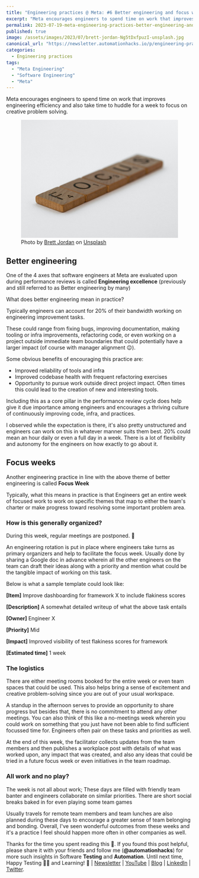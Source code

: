 ```yaml
---
title: "Engineering practices @ Meta: #6 Better engineering and focus weeks"
excerpt: "Meta encourages engineers to spend time on work that improves engineering efficiency and also take time to huddle for a week to focus on creative problem solving."
permalink: 2023-07-19-meta-engineering-practices-better-engineering-and-focus-weeks
published: true
image: /assets/images/2023/07/brett-jordan-Ng5tDxfpuzI-unsplash.jpg
canonical_url: "https://newsletter.automationhacks.io/p/engineering-practices-meta-6-better"
categories:
  - Engineering practices
tags:
  - "Meta Engineering"
  - "Software Engineering"
  - "Meta"
---
```


Meta encourages engineers to spend time on work that improves engineering efficiency and also take time to huddle for a week to focus on creative problem solving.

<figure class="image">
    <img src="assets/images/2023/07/brett-jordan-Ng5tDxfpuzI-unsplash.jpg" alt="The word focus written on a set of wooden logs">
    <figcaption> Photo by <a href="https://unsplash.com/@brett_jordan?utm_source=unsplash&utm_medium=referral&utm_content=creditCopyText"> Brett Jordan</a> on <a href="https://unsplash.com/photos/Ng5tDxfpuzI?utm_source=unsplash&utm_medium=referral&utm_content=creditCopyText">Unsplash</a> 
    </figcaption>
</figure>

## Better engineering

One of the 4 axes that software engineers at Meta are evaluated upon during performance reviews is called **Engineering excellence** (previously and still referred to as Better engineering by many)

What does better engineering mean in practice?

Typically engineers can account for 20% of their bandwidth working on engineering improvement tasks.

These could range from fixing bugs, improving documentation, making tooling or infra improvements, refactoring code, or even working on a project outside immediate team boundaries that could potentially have a larger impact (of course with manager alignment 😉).

Some obvious benefits of encouraging this practice are:

- Improved reliability of tools and infra
- Improved codebase health with frequent refactoring exercises
- Opportunity to pursue work outside direct project impact. Often times this could lead to the creation of new and interesting tools.

Including this as a core pillar in the performance review cycle does help give it due importance among engineers and encourages a thriving culture of continuously improving code, infra, and practices.

I observed while the expectation is there, it's also pretty unstructured and engineers can work on this in whatever manner suits them best. 20% could mean an hour daily or even a full day in a week. There is a lot of flexibility and autonomy for the engineers on how exactly to go about it.

## Focus weeks

Another engineering practice in line with the above theme of better engineering is called **Focus Week**

Typically, what this means in practice is that Engineers get an entire week of focused work to work on specific themes that map to either the team's charter or make progress toward resolving some important problem area.

### How is this generally organized?

During this week, regular meetings are postponed. 🙌

An engineering rotation is put in place where engineers take turns as primary organizers and help to facilitate the focus week. Usually done by sharing a Google doc in advance wherein all the other engineers on the team can draft their ideas along with a priority and mention what could be the tangible impact of working on this task.

Below is what a sample template could look like:

**[Item]** Improve dashboarding for framework X to include flakiness scores

**[Description]** A somewhat detailed writeup of what the above task entails

**[Owner]** Engineer X

**[Priority]** Mid

**[Impact]** Improved visibility of test flakiness scores for framework

**[Estimated time]** 1 week

### The logistics

There are either meeting rooms booked for the entire week or even team spaces that could be used. This also helps bring a sense of excitement and creative problem-solving since you are out of your usual workspace.

A standup in the afternoon serves to provide an opportunity to share progress but besides that, there is no commitment to attend any other meetings. You can also think of this like a no-meetings week wherein you could work on something that you just have not been able to find sufficient focussed time for. Engineers often pair on these tasks and priorities as well.

At the end of this week, the facilitator collects updates from the team members and then publishes a workplace post with details of what was worked upon, any impact that was created, and also any ideas that could be tried in a future focus week or even initiatives in the team roadmap.

### All work and no play?

The week is not all about work; These days are filled with friendly team banter and engineers collaborate on similar priorities. There are short social breaks baked in for even playing some team games

Usually travels for remote team members and team lunches are also planned during these days to encourage a greater sense of team belonging and bonding. Overall, I've seen wonderful outcomes from these weeks and it's a practice I feel should happen more often in other companies as well.

Thanks for the time you spent reading this 🙌. If you found this post helpful, please share it with your friends and follow me (**@automationhacks**) for more such insights in Software **Testing** and **Automation**. Until next time, Happy Testing 🕵🏻 and Learning! 🌱 | [Newsletter](https://newsletter.automationhacks.io/) | [YouTube](https://www.youtube.com/@automationhacks) | [Blog](https://automationhacks.io/) | [LinkedIn](https://www.linkedin.com/in/automationhacks/) | [Twitter](https://twitter.com/automationhacks).
